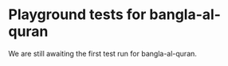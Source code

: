 # Playground tests for bangla-al-quran
We are still awaiting the first test run for bangla-al-quran.
